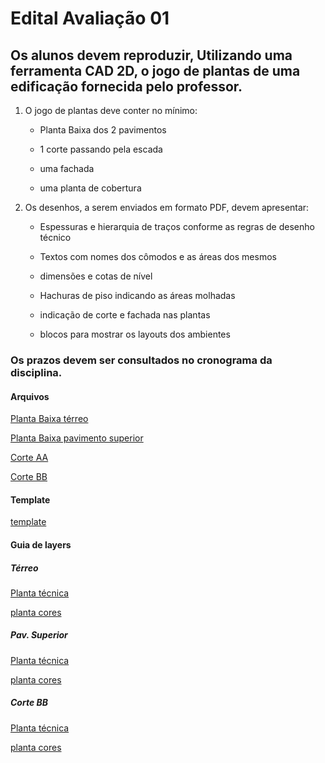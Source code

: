 # Edital Avaliação 01

## Os alunos devem reproduzir, Utilizando uma ferramenta CAD 2D, o jogo de plantas de uma edificação fornecida pelo professor.

1. O jogo de plantas deve conter no mínimo:

    - Planta Baixa dos 2 pavimentos

    - 1 corte passando pela escada

    - uma fachada

    - uma planta de cobertura

2. Os desenhos, a serem enviados em formato PDF, devem apresentar:

    - Espessuras e hierarquia de traços conforme as regras de desenho técnico

    - Textos com nomes dos cômodos e as áreas dos mesmos

    - dimensões e cotas de nível

    - Hachuras de piso indicando as áreas molhadas

    - indicação de corte e fachada nas plantas

    - blocos para mostrar os layouts dos ambientes

### Os prazos devem ser consultados no cronograma da disciplina.


#### Arquivos

[Planta Baixa térreo](https://github.com/255ribeiro/Turmas_FFR/raw/master/2023.1/CIMATEC/Represetacao_digital_da_construcao/REP_DIG_CONS/PROJ_Exemplo_V2-pav_terreo.pdf)

[Planta Baixa pavimento superior](https://github.com/255ribeiro/Turmas_FFR/raw/master/2023.1/CIMATEC/Represetacao_digital_da_construcao/REP_DIG_CONS/PROJ_Exemplo_V2-pav_sup.pdf)

[Corte AA](https://github.com/255ribeiro/Turmas_FFR/raw/master/2023.1/CIMATEC/Represetacao_digital_da_construcao/REP_DIG_CONS/PROJ_Exemplo_V2-corteaa.pdf)

[Corte BB](https://github.com/255ribeiro/Turmas_FFR/raw/master/2023.1/CIMATEC/Represetacao_digital_da_construcao/REP_DIG_CONS/PROJ_Exemplo_V2-cortebb.pdf)

#### Template

[template](https://github.com/255ribeiro/Turmas_FFR/raw/master/2023.1/CIMATEC/Represetacao_digital_da_construcao/REP_DIG_CONS/template_01.dwt)

#### Guia de layers

##### Térreo

[Planta técnica](https://github.com/255ribeiro/Turmas_FFR/raw/master/2023.1/CIMATEC/Represetacao_digital_da_construcao/REP_DIG_CONS/Guia_de_layers-pav_terreo.pdf)

[planta cores](https://github.com/255ribeiro/Turmas_FFR/raw/master/2023.1/CIMATEC/Represetacao_digital_da_construcao/REP_DIG_CONS/Guia_de_layers-pav_terreo_cores.pdf)

##### Pav. Superior

[Planta técnica](https://github.com/255ribeiro/Turmas_FFR/raw/master/2023.1/CIMATEC/Represetacao_digital_da_construcao/REP_DIG_CONS/Guia_de_layers-pav_sup.pdf)

[planta cores](https://github.com/255ribeiro/Turmas_FFR/raw/master/2023.1/CIMATEC/Represetacao_digital_da_construcao/REP_DIG_CONS/Guia_de_layers-pav_sup_cores.pdf)

##### Corte BB

[Planta técnica](https://github.com/255ribeiro/Turmas_FFR/raw/master/2023.1/CIMATEC/Represetacao_digital_da_construcao/REP_DIG_CONS/Guia_de_layers-cortebb.pdf)

[planta cores](https://github.com/255ribeiro/Turmas_FFR/raw/master/2023.1/CIMATEC/Represetacao_digital_da_construcao/REP_DIG_CONS/Guia_de_layers-cortebb_cores.pdf)
